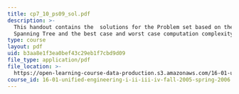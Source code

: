 ```yaml
---
title: cp7_10_ps09_sol.pdf
description: >-
  This handout contains the  solutions for the Problem set based on the Minimum
  Spanning Tree and the best case and worst case computation complexity.
type: course
layout: pdf
uid: b3aa8e1f3ea0bef43c29eb1f7cbd9d09
file_type: application/pdf
file_location: >-
  https://open-learning-course-data-production.s3.amazonaws.com/16-01-unified-engineering-i-ii-iii-iv-fall-2005-spring-2006/b3aa8e1f3ea0bef43c29eb1f7cbd9d09_cp7_10_ps09_sol.pdf
course_id: 16-01-unified-engineering-i-ii-iii-iv-fall-2005-spring-2006
---
```

